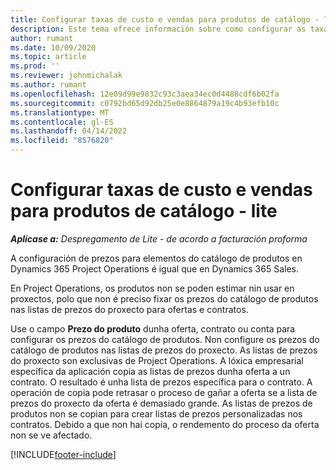 ```yaml
---
title: Configurar taxas de custo e vendas para produtos de catálogo - lite
description: Este tema ofrece información sobre como configurar as taxas de custo e vendas de elementos dun catálogo de produtos.
author: rumant
ms.date: 10/09/2020
ms.topic: article
ms.prod: ''
ms.reviewer: johnmichalak
ms.author: rumant
ms.openlocfilehash: 12e09d99e9832c93c3aea34ec0d4488cdf6b02fa
ms.sourcegitcommit: c0792bd65d92db25e0e8864879a19c4b93efb10c
ms.translationtype: MT
ms.contentlocale: gl-ES
ms.lasthandoff: 04/14/2022
ms.locfileid: "8576820"
---
```

# <a name="set-up-cost-and-sales-rates-for-catalog-products---lite"></a>Configurar taxas de custo e vendas para produtos de catálogo - lite

_**Aplícase a:** Despregamento de Lite - de acordo a facturación proforma_


A configuración de prezos para elementos do catálogo de produtos en Dynamics 365 Project Operations é igual que en Dynamics 365 Sales.

En Project Operations, os produtos non se poden estimar nin usar en proxectos, polo que non é preciso fixar os prezos do catálogo de produtos nas listas de prezos do proxecto para ofertas e contratos.

Use o campo **Prezo do produto** dunha oferta, contrato ou conta para configurar os prezos do catálogo de produtos. Non configure os prezos do catálogo de produtos nas listas de prezos do proxecto. As listas de prezos do proxecto son exclusivas de Project Operations. A lóxica empresarial específica da aplicación copia as listas de prezos dunha oferta a un contrato. O resultado é unha lista de prezos específica para o contrato. A operación de copia pode retrasar o proceso de gañar a oferta se a lista de prezos do proxecto da oferta é demasiado grande. As listas de prezos de produtos non se copian para crear listas de prezos personalizadas nos contratos. Debido a que non hai copia, o rendemento do proceso da oferta non se ve afectado.


[!INCLUDE[footer-include](../../includes/footer-banner.md)]